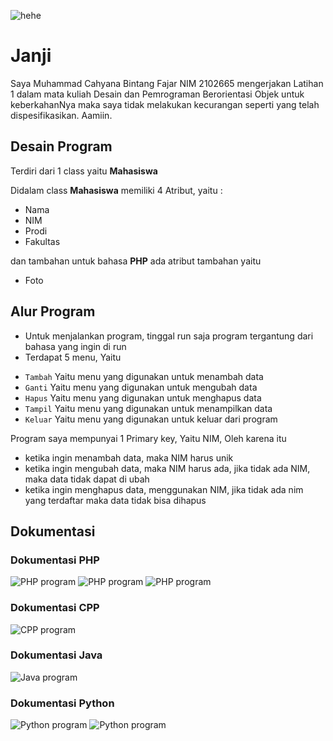 ![hehe](image.png)

# Janji
Saya Muhammad Cahyana Bintang Fajar NIM 2102665 mengerjakan Latihan 1 dalam mata kuliah Desain dan Pemrograman Berorientasi Objek untuk keberkahanNya maka saya tidak melakukan kecurangan seperti yang telah dispesifikasikan. Aamiin.

## Desain Program 
Terdiri dari 1 class yaitu **Mahasiswa**

Didalam class **Mahasiswa** memiliki 4 Atribut, yaitu : 
* Nama
* NIM
* Prodi
* Fakultas

dan tambahan untuk bahasa **PHP** ada atribut tambahan yaitu 
* Foto

## Alur Program
- Untuk menjalankan program, tinggal run saja program tergantung dari bahasa yang ingin di run
- Terdapat 5 menu, Yaitu
* `Tambah` Yaitu menu yang digunakan untuk menambah data
* `Ganti` Yaitu menu yang digunakan untuk mengubah data
* `Hapus` Yaitu menu yang digunakan untuk menghapus data
* `Tampil` Yaitu menu yang digunakan untuk menampilkan data
* `Keluar` Yaitu menu yang digunakan untuk keluar dari program

Program saya mempunyai 1 Primary key, Yaitu NIM, Oleh karena itu
* ketika ingin menambah data, maka NIM harus unik
* ketika ingin mengubah data, maka NIM harus ada, jika tidak ada NIM, maka data tidak dapat di ubah
* ketika ingin menghapus data, menggunakan NIM, jika tidak ada nim yang terdaftar maka data tidak bisa dihapus

## Dokumentasi 

### Dokumentasi PHP
![PHP program](PHP/ss/1.png)
![PHP program](PHP/ss/2.png)
![PHP program](PHP/ss/3.png)

### Dokumentasi CPP
![CPP program](CPP/ss.png)

### Dokumentasi Java
![Java program](Java/ss.png)

### Dokumentasi Python
![Python program](PY/ss.png)
![Python program](PY/ss2.png)

